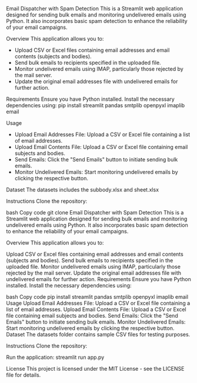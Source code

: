 Email Dispatcher with Spam Detection
This is a Streamlit web application designed for sending bulk emails and monitoring undelivered emails using Python. It also incorporates basic spam detection to enhance the reliability of your email campaigns.

Overview
This application allows you to:

* Upload CSV or Excel files containing email addresses and email contents (subjects and bodies).
* Send bulk emails to recipients specified in the uploaded file.
* Monitor undelivered emails using IMAP, particularly those rejected by the mail server.
* Update the original email addresses file with undelivered emails for further action.

Requirements
Ensure you have Python installed. Install the necessary dependencies using:
pip install streamlit pandas smtplib openpyxl imaplib email

Usage
* Upload Email Addresses File: Upload a CSV or Excel file containing a list of email addresses.
* Upload Email Contents File: Upload a CSV or Excel file containing email subjects and bodies.
* Send Emails: Click the "Send Emails" button to initiate sending bulk emails.
* Monitor Undelivered Emails: Start monitoring undelivered emails by clicking the respective button.

Dataset
The datasets includes the subbody.xlsx and sheet.xlsx

Instructions
Clone the repository:

bash
Copy code
git clone Email Dispatcher with Spam Detection
This is a Streamlit web application designed for sending bulk emails and monitoring undelivered emails using Python. It also incorporates basic spam detection to enhance the reliability of your email campaigns.

Overview
This application allows you to:

Upload CSV or Excel files containing email addresses and email contents (subjects and bodies).
Send bulk emails to recipients specified in the uploaded file.
Monitor undelivered emails using IMAP, particularly those rejected by the mail server.
Update the original email addresses file with undelivered emails for further action.
Requirements
Ensure you have Python installed. Install the necessary dependencies using:

bash
Copy code
pip install streamlit pandas smtplib openpyxl imaplib email
Usage
Upload Email Addresses File: Upload a CSV or Excel file containing a list of email addresses.
Upload Email Contents File: Upload a CSV or Excel file containing email subjects and bodies.
Send Emails: Click the "Send Emails" button to initiate sending bulk emails.
Monitor Undelivered Emails: Start monitoring undelivered emails by clicking the respective button.
Dataset
The datasets folder contains sample CSV files for testing purposes.

Instructions
Clone the repository:
  
 
Run the application:
  streamlit run app.py
  
License
This project is licensed under the MIT License - see the LICENSE file for details.
